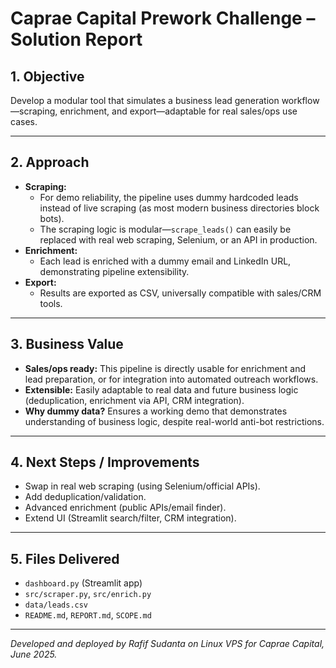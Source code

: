 # Caprae Capital Prework Challenge – Solution Report

## 1. Objective

Develop a modular tool that simulates a business lead generation workflow—scraping, enrichment, and export—adaptable for real sales/ops use cases.

---

## 2. Approach

- **Scraping:**  
  - For demo reliability, the pipeline uses dummy hardcoded leads instead of live scraping (as most modern business directories block bots).  
  - The scraping logic is modular—`scrape_leads()` can easily be replaced with real web scraping, Selenium, or an API in production.
- **Enrichment:**  
  - Each lead is enriched with a dummy email and LinkedIn URL, demonstrating pipeline extensibility.
- **Export:**  
  - Results are exported as CSV, universally compatible with sales/CRM tools.

---

## 3. Business Value

- **Sales/ops ready:** This pipeline is directly usable for enrichment and lead preparation, or for integration into automated outreach workflows.
- **Extensible:** Easily adaptable to real data and future business logic (deduplication, enrichment via API, CRM integration).
- **Why dummy data?** Ensures a working demo that demonstrates understanding of business logic, despite real-world anti-bot restrictions.

---

## 4. Next Steps / Improvements

- Swap in real web scraping (using Selenium/official APIs).
- Add deduplication/validation.
- Advanced enrichment (public APIs/email finder).
- Extend UI (Streamlit search/filter, CRM integration).

---

## 5. Files Delivered

- `dashboard.py` (Streamlit app)
- `src/scraper.py`, `src/enrich.py`
- `data/leads.csv`
- `README.md`, `REPORT.md`, `SCOPE.md`

---

*Developed and deployed by Rafif Sudanta on Linux VPS for Caprae Capital, June 2025.*
